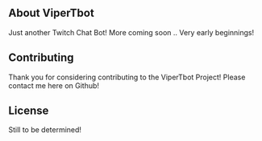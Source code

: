 ## About ViperTbot

Just another Twitch Chat Bot! More coming soon .. Very early beginnings!

## Contributing

Thank you for considering contributing to the ViperTbot Project! Please contact me here on Github!

## License

Still to be determined!